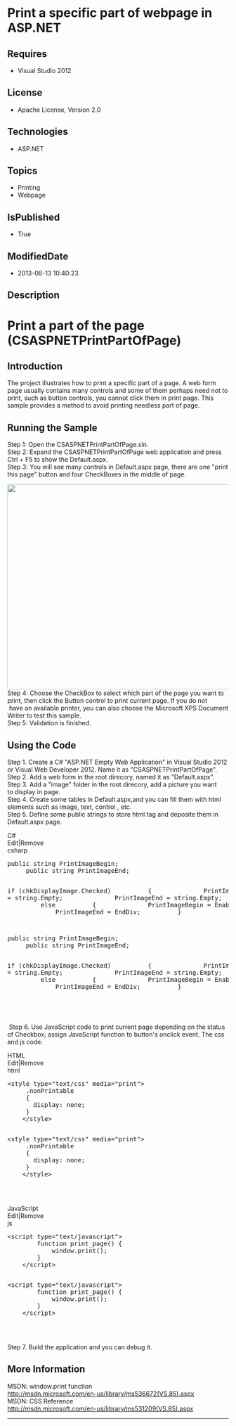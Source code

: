 # Print a specific part of webpage in ASP.NET
## Requires
* Visual Studio 2012
## License
* Apache License, Version 2.0
## Technologies
* ASP.NET
## Topics
* Printing
* Webpage
## IsPublished
* True
## ModifiedDate
* 2013-06-13 10:40:23
## Description

<h1>Print a part of the page (CSASPNETPrintPartOfPage)</h1>
<h2>Introduction</h2>
<p class="MsoNormal">The project illustrates how to print a specific part of a page. A web form page usually contains many controls and some of them perhaps need not to print, such as button controls, you cannot click them in print page. This sample provides
 a method to avoid printing needless part of page.</p>
<h2>Running the Sample</h2>
<p class="MsoNormal">Step 1: Open the CSASPNETPrintPartOfPage.sln.<span style=""><br>
</span>Step 2: Expand the CSASPNETPrintPartOfPage web application and press Ctrl &#43; F5 to show the Default.aspx.<span style=""><br>
</span>Step 3: You will see many controls in Default.aspx page, <span style="">t</span>here are one &quot;print this page&quot; button and four CheckBoxes in the middle of page.<span style="">
</span></p>
<p class="MsoNormal"><span style=""><img src="/site/view/file/84617/1/image.png" alt="" width="839" height="467" align="middle">
</span><span style=""><br>
</span>Step 4: Choose the CheckBox to select which part of the page you want to print, then click the Button control to print current page. If you do not<span style=""><br>
</span><span style="">&nbsp;</span>have an available printer, you can also choose the Micro<span style="">s</span>oft XPS Document Writer to test this sample.
<span style=""><br>
</span>Step 5: Validation is finished.</p>
<h2>Using the Code</h2>
<p class="MsoNormal">Step 1. Create a C# &quot;ASP.NET Empty Web Application&quot; in Visual Studio 201<span style="">2</span> or Visual Web Developer 201<span style="">2</span>. Name it as &quot;CSASPNETPrintPartOfPage&quot;.<span style=""><br>
</span>Step 2. Add a web form in the root direcory, named it as &quot;Default.aspx&quot;.<span style=""><br>
</span>Step 3. Add a &quot;image&quot; folder in the root direcory, add a picture you want
<span style="">to&nbsp;</span>display in page.<span style=""><br>
</span>Step 4. Create some tables in Default.aspx,and you can fill them with html elements such as image, text, control , etc.
<span style=""><br>
</span>Step 5. Define some public strings to store html tag and deposite them in Default.aspx page.
</p>
<div class="scriptcode">
<div class="pluginEditHolder" pluginCommand="mceScriptCode">
<div class="title"><span>C#</span></div>
<div class="pluginLinkHolder"><span class="pluginEditHolderLink">Edit</span>|<span class="pluginRemoveHolderLink">Remove</span>
</div>
<span class="hidden">csharp</span>
<pre class="hidden">
public string PrintImageBegin;
&nbsp;&nbsp;&nbsp;&nbsp; public string PrintImageEnd;


 if (chkDisplayImage.Checked)
&nbsp;&nbsp;&nbsp;&nbsp;&nbsp;&nbsp;&nbsp;&nbsp; { 
&nbsp;&nbsp;&nbsp;&nbsp;&nbsp;&nbsp;&nbsp;&nbsp;&nbsp;&nbsp;&nbsp;&nbsp;&nbsp;PrintImageBegin = string.Empty;
&nbsp;&nbsp;&nbsp;&nbsp;&nbsp;&nbsp;&nbsp;&nbsp;&nbsp;&nbsp;&nbsp;&nbsp; PrintImageEnd = string.Empty;
&nbsp;&nbsp;&nbsp;&nbsp;&nbsp;&nbsp;&nbsp;&nbsp; }
&nbsp;&nbsp;&nbsp;&nbsp;&nbsp;&nbsp;&nbsp;&nbsp; else
&nbsp;&nbsp;&nbsp;&nbsp;&nbsp;&nbsp;&nbsp;&nbsp; { 
&nbsp;&nbsp;&nbsp;&nbsp;&nbsp;&nbsp;&nbsp;&nbsp;&nbsp;&nbsp;&nbsp;&nbsp;&nbsp;PrintImageBegin = EnablePirnt;
&nbsp;&nbsp;&nbsp;&nbsp;&nbsp;&nbsp;&nbsp;&nbsp;&nbsp;&nbsp;&nbsp;&nbsp; PrintImageEnd = EndDiv;
&nbsp;&nbsp;&nbsp;&nbsp;&nbsp;&nbsp;&nbsp;&nbsp; }

</pre>
<pre id="codePreview" class="csharp">
public string PrintImageBegin;
&nbsp;&nbsp;&nbsp;&nbsp; public string PrintImageEnd;


 if (chkDisplayImage.Checked)
&nbsp;&nbsp;&nbsp;&nbsp;&nbsp;&nbsp;&nbsp;&nbsp; { 
&nbsp;&nbsp;&nbsp;&nbsp;&nbsp;&nbsp;&nbsp;&nbsp;&nbsp;&nbsp;&nbsp;&nbsp;&nbsp;PrintImageBegin = string.Empty;
&nbsp;&nbsp;&nbsp;&nbsp;&nbsp;&nbsp;&nbsp;&nbsp;&nbsp;&nbsp;&nbsp;&nbsp; PrintImageEnd = string.Empty;
&nbsp;&nbsp;&nbsp;&nbsp;&nbsp;&nbsp;&nbsp;&nbsp; }
&nbsp;&nbsp;&nbsp;&nbsp;&nbsp;&nbsp;&nbsp;&nbsp; else
&nbsp;&nbsp;&nbsp;&nbsp;&nbsp;&nbsp;&nbsp;&nbsp; { 
&nbsp;&nbsp;&nbsp;&nbsp;&nbsp;&nbsp;&nbsp;&nbsp;&nbsp;&nbsp;&nbsp;&nbsp;&nbsp;PrintImageBegin = EnablePirnt;
&nbsp;&nbsp;&nbsp;&nbsp;&nbsp;&nbsp;&nbsp;&nbsp;&nbsp;&nbsp;&nbsp;&nbsp; PrintImageEnd = EndDiv;
&nbsp;&nbsp;&nbsp;&nbsp;&nbsp;&nbsp;&nbsp;&nbsp; }

</pre>
</div>
</div>
<div class="endscriptcode">&nbsp;</div>
<p class="MsoNormal"><span style="">&nbsp;</span>Step 6. Use JavaScript code to print current page depending on the status of Checkbox; assign JavaScript function to button's onclick event. The<span style="">
</span>css and js code:<span style=""> </span></p>
<div class="scriptcode">
<div class="pluginEditHolder" pluginCommand="mceScriptCode">
<div class="title"><span>HTML</span></div>
<div class="pluginLinkHolder"><span class="pluginEditHolderLink">Edit</span>|<span class="pluginRemoveHolderLink">Remove</span>
</div>
<span class="hidden">html</span>
<pre class="hidden">
&lt;style type=&quot;text/css&quot; media=&quot;print&quot;&gt;&nbsp; 
&nbsp;&nbsp;&nbsp;&nbsp;&nbsp;.nonPrintable
&nbsp;&nbsp;&nbsp;&nbsp; {
&nbsp;&nbsp;&nbsp;&nbsp;&nbsp;&nbsp; display: none;
&nbsp;&nbsp;&nbsp;&nbsp; }
&nbsp;&nbsp;&nbsp; &lt;/style&gt;

</pre>
<pre id="codePreview" class="html">
&lt;style type=&quot;text/css&quot; media=&quot;print&quot;&gt;&nbsp; 
&nbsp;&nbsp;&nbsp;&nbsp;&nbsp;.nonPrintable
&nbsp;&nbsp;&nbsp;&nbsp; {
&nbsp;&nbsp;&nbsp;&nbsp;&nbsp;&nbsp; display: none;
&nbsp;&nbsp;&nbsp;&nbsp; }
&nbsp;&nbsp;&nbsp; &lt;/style&gt;

</pre>
</div>
</div>
<div class="endscriptcode">&nbsp;</div>
<p class="MsoNormal"><span style=""></span></p>
<div class="scriptcode">
<div class="pluginEditHolder" pluginCommand="mceScriptCode">
<div class="title"><span>JavaScript</span></div>
<div class="pluginLinkHolder"><span class="pluginEditHolderLink">Edit</span>|<span class="pluginRemoveHolderLink">Remove</span>
</div>
<span class="hidden">js</span>
<pre class="hidden">
&lt;script type=&quot;text/javascript&quot;&gt;
&nbsp;&nbsp;&nbsp;&nbsp;&nbsp;&nbsp;&nbsp; function print_page() {
&nbsp;&nbsp;&nbsp;&nbsp;&nbsp;&nbsp;&nbsp;&nbsp;&nbsp;&nbsp;&nbsp; window.print();
&nbsp;&nbsp;&nbsp;&nbsp;&nbsp;&nbsp;&nbsp; }
&nbsp;&nbsp;&nbsp; &lt;/script&gt;

</pre>
<pre id="codePreview" class="js">
&lt;script type=&quot;text/javascript&quot;&gt;
&nbsp;&nbsp;&nbsp;&nbsp;&nbsp;&nbsp;&nbsp; function print_page() {
&nbsp;&nbsp;&nbsp;&nbsp;&nbsp;&nbsp;&nbsp;&nbsp;&nbsp;&nbsp;&nbsp; window.print();
&nbsp;&nbsp;&nbsp;&nbsp;&nbsp;&nbsp;&nbsp; }
&nbsp;&nbsp;&nbsp; &lt;/script&gt;

</pre>
</div>
</div>
<div class="endscriptcode">&nbsp;</div>
<p class="MsoNormal">Step 7. Build the application and you can debug it.<span style="">
</span></p>
<h2>More Information</h2>
<p class="MsoNormal">MSDN: window.print function<span style=""><br>
</span><a href="http://msdn.microsoft.com/en-us/library/ms536672(VS.85).aspx">http://msdn.microsoft.com/en-us/library/ms536672(VS.85).aspx</a><span style=""><br>
</span>MSDN: CSS Reference<span style=""><br>
</span><a href="http://msdn.microsoft.com/en-us/library/ms531209(VS.85).aspx">http://msdn.microsoft.com/en-us/library/ms531209(VS.85).aspx</a><span style="">
</span></p>
<hr>
<div><a href="http://go.microsoft.com/?linkid=9759640" style="margin-top:3px"><img alt="" src="http://bit.ly/onecodelogo">
</a></div>

